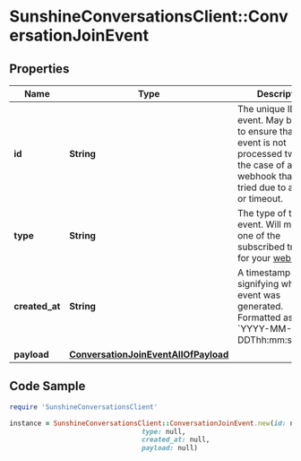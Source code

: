 # SunshineConversationsClient::ConversationJoinEvent

## Properties

Name | Type | Description | Notes
------------ | ------------- | ------------- | -------------
**id** | **String** | The unique ID of the event. May be used to ensure that an event is not processed twice in the case of a webhook that is re-tried due to an error or timeout. | [optional] 
**type** | **String** | The type of the event. Will match one of the subscribed triggers for your [webhook](#operation/createWebhook). | [optional] 
**created_at** | **String** | A timestamp signifying when the event was generated. Formatted as &#x60;YYYY-MM-DDThh:mm:ss.SSSZ&#x60;. | [optional] 
**payload** | [**ConversationJoinEventAllOfPayload**](ConversationJoinEventAllOfPayload.md) |  | [optional] 

## Code Sample

```ruby
require 'SunshineConversationsClient'

instance = SunshineConversationsClient::ConversationJoinEvent.new(id: null,
                                 type: null,
                                 created_at: null,
                                 payload: null)
```


